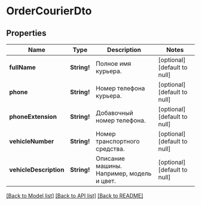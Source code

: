 # OrderCourierDto

## Properties
Name | Type | Description | Notes
------------ | ------------- | ------------- | -------------
**fullName** | **String!** | Полное имя курьера. | [optional] [default to null]
**phone** | **String!** | Номер телефона курьера. | [optional] [default to null]
**phoneExtension** | **String!** | Добавочный номер телефона. | [optional] [default to null]
**vehicleNumber** | **String!** | Номер транспортного средства. | [optional] [default to null]
**vehicleDescription** | **String!** | Описание машины. Например, модель и цвет. | [optional] [default to null]

[[Back to Model list]](../README.md#documentation-for-models) [[Back to API list]](../README.md#documentation-for-api-endpoints) [[Back to README]](../README.md)


